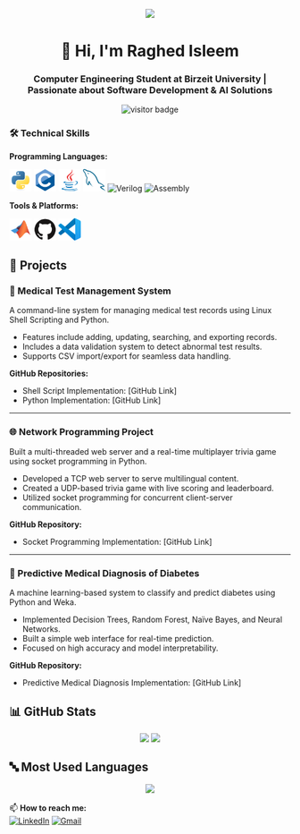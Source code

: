 <p align="center">
  <img src="https://user-images.githubusercontent.com/74038190/219923809-b86dc415-a0c2-4a38-bc88-ad6cf06395a8.gif" width="300"/>
</p>

<h1 align="center">👋 Hi, I'm Raghed Isleem</h1>
<h3 align="center">Computer Engineering Student at Birzeit University | Passionate about Software Development & AI Solutions</h3>

<p align="center">
  <img src="https://komarev.com/ghpvc/?username=Raghed33&label=Profile%20views&color=0e75b6&style=flat" alt="visitor badge"/>
</p>



### 🛠️ Technical Skills

**Programming Languages:**

<p>
  <img src="https://raw.githubusercontent.com/devicons/devicon/master/icons/python/python-original.svg" alt="Python" width="40" height="40"/>
  <img src="https://raw.githubusercontent.com/devicons/devicon/master/icons/c/c-original.svg" alt="C" width="40" height="40"/>
  <img src="https://raw.githubusercontent.com/devicons/devicon/master/icons/java/java-original.svg" alt="Java" width="40" height="40"/>
  <img src="https://raw.githubusercontent.com/devicons/devicon/master/icons/mysql/mysql-original.svg" alt="SQL" width="40" height="40"/>
  <img src="[https://upload.wikimedia.org/wikipedia/commons/1/19/Verilog_logo.svg]" alt="Verilog" width="40" height="40"/>
  <img src="https://raw.githubusercontent.com/urish/assembly-logo/master/assembly.png" alt="Assembly" width="40" height="40"/>

</p>

**Tools & Platforms:**

<p>
  <img src="https://raw.githubusercontent.com/devicons/devicon/master/icons/matlab/matlab-original.svg" alt="MATLAB" width="40" height="40"/>
  <img src="https://raw.githubusercontent.com/devicons/devicon/master/icons/github/github-original.svg" alt="GitHub" width="40" height="40"/>
  <img src="https://raw.githubusercontent.com/devicons/devicon/master/icons/vscode/vscode-original.svg" alt="VS Code" width="40" height="40"/>
</p>


## 💼 Projects

### 🧪 Medical Test Management System
A command-line system for managing medical test records using Linux Shell Scripting and Python.

- Features include adding, updating, searching, and exporting records.
- Includes a data validation system to detect abnormal test results.
- Supports CSV import/export for seamless data handling.

**GitHub Repositories:**
- Shell Script Implementation: [GitHub Link]
- Python Implementation: [GitHub Link]

---

### 🌐 Network Programming Project
Built a multi-threaded web server and a real-time multiplayer trivia game using socket programming in Python.

- Developed a TCP web server to serve multilingual content.
- Created a UDP-based trivia game with live scoring and leaderboard.
- Utilized socket programming for concurrent client-server communication.

**GitHub Repository:**
- Socket Programming Implementation: [GitHub Link]

---

### 🧬 Predictive Medical Diagnosis of Diabetes
A machine learning-based system to classify and predict diabetes using Python and Weka.

- Implemented Decision Trees, Random Forest, Naïve Bayes, and Neural Networks.
- Built a simple web interface for real-time prediction.
- Focused on high accuracy and model interpretability.

**GitHub Repository:**
- Predictive Medical Diagnosis Implementation: [GitHub Link]


## 📊 GitHub Stats

<p align="center">
  <img src="https://github-readme-stats.vercel.app/api?username=Raghed33&show_icons=true&theme=radical" />
  <img src="https://github-readme-streak-stats.herokuapp.com/?user=Raghed33&theme=radical" />
</p>

## 🔤 Most Used Languages

<p align="center">
  <img src="https://github-readme-stats.vercel.app/api/top-langs?username=Raghed33&layout=compact&theme=radical" />
</p>



📫 **How to reach me:**  
[![LinkedIn](https://img.shields.io/badge/LinkedIn-0A66C2?style=flat&logo=linkedin&logoColor=white)]([Your_LinkedIn_Link](https://www.linkedin.com/in/raghed-dawood-848608358/))
[![Gmail](https://img.shields.io/badge/Gmail-EA4335?style=flat&logo=gmail&logoColor=white)](mailto:1211326@student.birzeit.edu)

